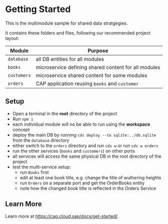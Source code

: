 # Getting Started

This is the multimodule sample for shared data stratgegies.

It contains these folders and files, following our recommended project layout:

Module | Purpose
---------|----------
`database` | all DB entities for all modules
`books` | microservice defining shared content for all modules
`customers` | microservice shared content for some modules
`orders` | CAP application reusing `books` and `customer`


## Setup

- Open a terminal in the **root** directory of the project
- Run  `npm i`
- each individual module will no be able to run using the **workspace** concept
- deploy the main DB by running `cds deploy --to sqlite:../db.sqlite` from the `database` directory
- either switch to the `orders` directory and run `cds w` or run `cds w orders` 
- run the other services (`books` and `customers`) on other ports
- all services will access the same physical DB in the root directory of the project
- test the multi-service setup:
  - run `Books` first
  - edit at least one book title, e.g. change the title of wuthering heights
  - run `Orders` on a separate port and get the OrderBooks entity
  - note how the changed book title is reflected in ths Orders Service


## Learn More

Learn more at https://cap.cloud.sap/docs/get-started/.
